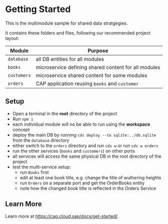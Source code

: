 # Getting Started

This is the multimodule sample for shared data stratgegies.

It contains these folders and files, following our recommended project layout:

Module | Purpose
---------|----------
`database` | all DB entities for all modules
`books` | microservice defining shared content for all modules
`customers` | microservice shared content for some modules
`orders` | CAP application reusing `books` and `customer`


## Setup

- Open a terminal in the **root** directory of the project
- Run  `npm i`
- each individual module will no be able to run using the **workspace** concept
- deploy the main DB by running `cds deploy --to sqlite:../db.sqlite` from the `database` directory
- either switch to the `orders` directory and run `cds w` or run `cds w orders` 
- run the other services (`books` and `customers`) on other ports
- all services will access the same physical DB in the root directory of the project
- test the multi-service setup:
  - run `Books` first
  - edit at least one book title, e.g. change the title of wuthering heights
  - run `Orders` on a separate port and get the OrderBooks entity
  - note how the changed book title is reflected in ths Orders Service


## Learn More

Learn more at https://cap.cloud.sap/docs/get-started/.
